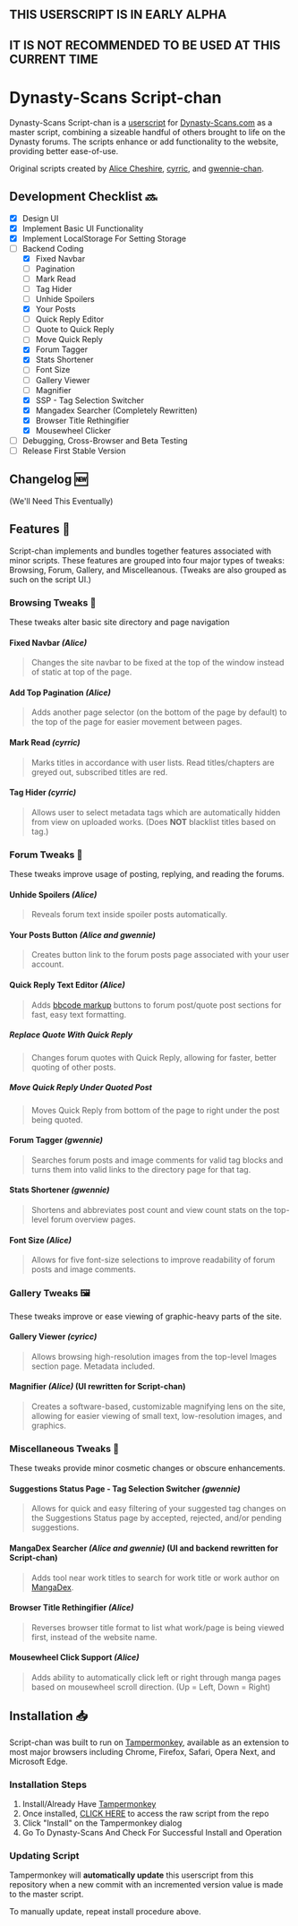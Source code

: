 ## THIS USERSCRIPT IS IN EARLY ALPHA
## IT IS NOT RECOMMENDED TO BE USED AT THIS CURRENT TIME

# Dynasty-Scans Script-chan
Dynasty-Scans Script-chan is a [userscript](https://en.wikipedia.org/wiki/Userscript) for [Dynasty-Scans.com](https://dynasty-scans.com) as a master script, combining a sizeable handful of others brought to life on the Dynasty forums. The scripts enhance or add functionality to the website, providing better ease-of-use.

Original scripts created by [Alice Cheshire](https://github.com/Alice-Cheshire), [cyrric](https://github.com/luejerry), and [gwennie-chan](https://github.com/gwennie-chan).

## Development Checklist :soon:
- [x] Design UI
- [x] Implement Basic UI Functionality
- [x] Implement LocalStorage For Setting Storage
- [ ] Backend Coding
  - [x] Fixed Navbar
  - [ ] Pagination
  - [ ] Mark Read
  - [ ] Tag Hider
  - [ ] Unhide Spoilers
  - [x] Your Posts
  - [ ] Quick Reply Editor
  - [ ] Quote to Quick Reply
  - [ ] Move Quick Reply
  - [x] Forum Tagger
  - [x] Stats Shortener
  - [ ] Font Size
  - [ ] Gallery Viewer
  - [ ] Magnifier
  - [x] SSP - Tag Selection Switcher
  - [x] Mangadex Searcher (Completely Rewritten)
  - [x] Browser Title Rethingifier
  - [x] Mousewheel Clicker
- [ ] Debugging, Cross-Browser and Beta Testing
- [ ] Release First Stable Version

## Changelog :new:

(We'll Need This Eventually)

## Features :toolbox:
Script-chan implements and bundles together features associated with minor scripts. These features are grouped into four major types of tweaks: Browsing, Forum, Gallery, and Miscelleanous. (Tweaks are also grouped as such on the script UI.)

### Browsing Tweaks :bookmark_tabs:
These tweaks alter basic site directory and page navigation

#### Fixed Navbar _(Alice)_
> Changes the site navbar to be fixed at the top of the window instead of static at top of the page.
#### Add Top Pagination _(Alice)_
> Adds another page selector (on the bottom of the page by default) to the top of the page for easier movement between pages.
#### Mark Read _(cyrric)_
> Marks titles in accordance with user lists. Read titles/chapters are greyed out, subscribed titles are red.
#### Tag Hider _(cyrric)_
> Allows user to select metadata tags which are automatically hidden from view on uploaded works. (Does **NOT** blacklist titles based on tag.)

### Forum Tweaks :speech_balloon:
These tweaks improve usage of posting, replying, and reading the forums.

#### Unhide Spoilers _(Alice)_
> Reveals forum text inside spoiler posts automatically.
#### Your Posts Button _(Alice and gwennie)_
> Creates button link to the forum posts page associated with your user account.
#### Quick Reply Text Editor _(Alice)_
> Adds [bbcode markup](https://en.wikipedia.org/wiki/BBCode) buttons to forum post/quote post sections for fast, easy text formatting.
##### Replace Quote With Quick Reply
> Changes forum quotes with Quick Reply, allowing for faster, better quoting of other posts.
##### Move Quick Reply Under Quoted Post
> Moves Quick Reply from bottom of the page to right under the post being quoted.
#### Forum Tagger _(gwennie)_
> Searches forum posts and image comments for valid tag blocks and turns them into valid links to the directory page for that tag.
#### Stats Shortener _(gwennie)_
> Shortens and abbreviates post count and view count stats on the top-level forum overview pages.
#### Font Size _(Alice)_
> Allows for five font-size selections to improve readability of forum posts and image comments.

### Gallery Tweaks :framed_picture:
These tweaks improve or ease viewing of graphic-heavy parts of the site.

#### Gallery Viewer _(cyricc)_
> Allows browsing high-resolution images from the top-level Images section page. Metadata included.
#### Magnifier _(Alice)_ (UI rewritten for Script-chan)
> Creates a software-based, customizable magnifying lens on the site, allowing for easier viewing of small text, low-resolution images, and graphics.

### Miscellaneous Tweaks :symbols:
These tweaks provide minor cosmetic changes or obscure enhancements.

#### Suggestions Status Page - Tag Selection Switcher _(gwennie)_
> Allows for quick and easy filtering of your suggested tag changes on the Suggestions Status page by accepted, rejected, and/or pending suggestions.
#### MangaDex Searcher _(Alice and gwennie)_ (UI and backend rewritten for Script-chan)
> Adds tool near work titles to search for work title or work author on [MangaDex](https://mangadex.org/).
#### Browser Title Rethingifier _(Alice)_
> Reverses browser title format to list what work/page is being viewed first, instead of the website name.
#### Mousewheel Click Support _(Alice)_
> Adds ability to automatically click left or right through manga pages based on mousewheel scroll direction. (Up = Left, Down = Right)
  
## Installation :inbox_tray:
Script-chan was built to run on [Tampermonkey](https://www.tampermonkey.net/), available as an extension to most major browsers including Chrome, Firefox, Safari, Opera Next, and Microsoft Edge.

### Installation Steps

1. Install/Already Have [Tampermonkey](https://www.tampermonkey.net/)
1. Once installed, [CLICK HERE](https://github.com/gwennie-chan/Dynasty-Scans-Script-chan/raw/master/Dynasty-Scans%20Script-chan.user.js) to access the raw script from the repo
1. Click "Install" on the Tampermonkey dialog
1. Go To Dynasty-Scans And Check For Successful Install and Operation

### Updating Script

Tampermonkey will **automatically update** this userscript from this repository when a new commit with an incremented version value is made to the master script.

To manually update, repeat install procedure above.
